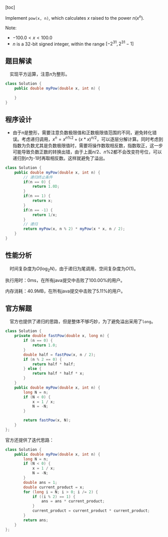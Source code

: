[toc]

Implement `pow(x, n)`, which calculates *x* raised to the power $n(x^n)$.



Note:

* $-100.0 < x < 100.0$
* $n$ is a 32-bit signed integer, within the range $[−2^{31}, 2^{31} − 1]$



## 题目解读

&emsp;实现平方运算，注意$n$为整形。

```java
class Solution {
    public double myPow(double x, int n) {
        
    }
}
```

## 程序设计

* 由于$n$是整形，需要注意负数极限值和正数极限值范围的不同，避免转化错误。考虑递归调用，$x^n = x^{n \% 2} + (x * x)^{n / 2}$，可以逐层分解计算。同时考虑到指数为负数尤其是负数极限值时，需要将操作数取相反数，指数取正，这一步可能导致负数正数的转换出错，由于上面$n/2$、$n\%2$都不会改变符号位，可以递归到$n$为-1时再取相反数。这样就避免了溢出。

```java
class Solution {
    public double myPow(double x, int n) {
        // 递归终止条件
        if(n == 0) {
            return 1.0D;
        }
        if(n == 1) {
            return x;
        }
        if(n == -1) {
            return 1/x;
        }
        // 递归
        return myPow(x, n % 2) * myPow(x * x, n / 2);
    }
}
```

## 性能分析

&emsp;时间复杂度为$O(\log_2N)$，由于递归为尾调用，空间复杂度为$O(1)$。

执行用时：0ms，在所有java提交中击败了100.00%的用户。

内存消耗：40.9MB，在所有java提交中击败了5.11%的用户。

## 官方解题

&emsp;官方也提供了递归的思路，但是整体不够巧妙，为了避免溢出采用了`long`。

```java
class Solution {
    private double fastPow(double x, long n) {
        if (n == 0) {
            return 1.0;
        }
        double half = fastPow(x, n / 2);
        if (n % 2 == 0) {
            return half * half;
        } else {
            return half * half * x;
        }
    }
    public double myPow(double x, int n) {
        long N = n;
        if (N < 0) {
            x = 1 / x;
            N = -N;
        }

        return fastPow(x, N);
    }
};
```

官方还提供了迭代思路：

```java
class Solution {
    public double myPow(double x, int n) {
        long N = n;
        if (N < 0) {
            x = 1 / x;
            N = -N;
        }
        double ans = 1;
        double current_product = x;
        for (long i = N; i > 0; i /= 2) {
            if ((i % 2) == 1) {
                ans = ans * current_product;
            }
            current_product = current_product * current_product;
        }
        return ans;
    }
};
```